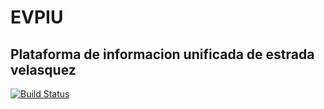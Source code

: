 # EVPIU
## Plataforma de informacion unificada de estrada velasquez 

[![Build Status](https://travis-ci.com/dcorrea-estrav/evpiu.svg?branch=Develop)](https://travis-ci.org/dcorrea-estrav/evpiu)

